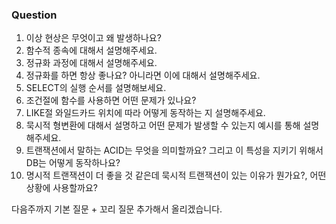 ### Question

1. 이상 현상은 무엇이고 왜 발생하나요?
2. 함수적 종속에 대해서 설명해주세요.
3. 정규화 과정에 대해서 설명해주세요.
4. 정규화를 하면 항상 좋나요? 아니라면 이에 대해서 설명해주세요.
5. SELECT의 실행 순서를 설명해보세요.
6. 조건절에 함수를 사용하면 어떤 문제가 있나요?
7. LIKE절 와일드카드 위치에 따라 어떻게 동작하는 지 설명해주세요.
8. 묵시적 형변환에 대해서 설명하고 어떤 문제가 발생할 수 있는지 예시를 통해 설명해주세요.
9. 트랜잭션에서 말하는 ACID는 무엇을 의미할까요? 그리고 이 특성을 지키기 위해서 DB는 어떻게 동작하나요?
10. 명시적 트랜잭션이 더 좋을 것 같은데 묵시적 트랜잭션이 있는 이유가 뭔가요?, 어떤 상황에 사용할까요?

다음주까지 기본 질문 + 꼬리 질문 추가해서 올리겠습니다.